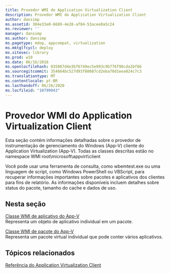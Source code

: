 ```yaml
---
title: Provedor WMI do Application Virtualization Client
description: Provedor WMI do Application Virtualization Client
author: dansimp
ms.assetid: 384e33e0-6689-4e28-af84-53acee8a5c24
ms.reviewer: ''
manager: dansimp
ms.author: dansimp
ms.pagetype: mdop, appcompat, virtualization
ms.mktglfcycl: deploy
ms.sitesec: library
ms.prod: w10
ms.date: 06/16/2016
ms.openlocfilehash: 035087d4e3bf6749ec5e993c9b776f98cda2bf86
ms.sourcegitcommit: 354664bc527d93f80687cd2eba70d1eea024c7c3
ms.translationtype: MT
ms.contentlocale: pt-BR
ms.lasthandoff: 06/26/2020
ms.locfileid: "10799043"
---
```

# Provedor WMI do Application Virtualization Client


Esta seção contém informações detalhadas sobre o provedor de instrumentação de gerenciamento do Windows (App-V) cliente do Application Virtualization (App-V). Todas as classes descritas estão no namespace WMI root\\microsoft\\appvirt\\client

Você pode usar uma ferramenta de consulta, como wbemtest.exe ou uma linguagem de script, como Windows PowerShell ou VBScript, para recuperar informações importantes sobre pacotes e aplicativos dos clientes para fins de relatório. As informações disponíveis incluem detalhes sobre status do pacote, tamanho do cache e dados de uso.

## Nesta seção


<a href="" id="app-v-application-wmi-class"></a>[Classe WMI de aplicativo do App-V](app-v-application-wmi-class.md)  
Representa um objeto de aplicativo individual em um pacote.

<a href="" id="app-v-package-wmi-class"></a>[Classe WMI de pacote do App-V](app-v-package-wmi-class.md)  
Representa um pacote virtual individual que pode conter vários aplicativos.

## Tópicos relacionados


[Referência do Application Virtualization Client](application-virtualization-client-reference.md)

 

 





